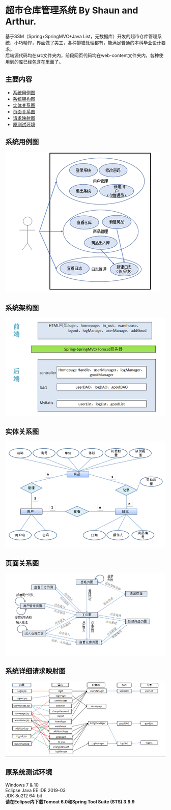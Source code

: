 # 超市仓库管理系统 By Shaun and Arthur.  
基于SSM（Spring+SpringMVC+Java List，无数据库）开发的超市仓库管理系统，小巧精悍，界面做了美工，各种排错处理都有，能满足普通的本科毕业设计要求。  
后端源代码均在src文件夹内，前段网页代码均在web-content文件夹内，各种使用到的库已经包含在里面了。
## 主要内容
 - [系统用例图](https://github.com/yiweifengyan/Warehouse_Management_System/blob/master/README.md#系统用例)	
 - [系统架构图](https://github.com/yiweifengyan/Warehouse_Management_System/blob/master/README.md#系统架构)	
 - [实体关系图](https://github.com/yiweifengyan/Warehouse_Management_System/blob/master/README.md#实体关系图)
 - [页面关系图](https://github.com/yiweifengyan/Warehouse_Management_System/blob/master/README.md#页面关系图)
 - [请求映射图](https://github.com/yiweifengyan/Warehouse_Management_System/blob/master/README.md#系统详细请求映射图)
 - [原测试环境](https://github.com/yiweifengyan/Warehouse_Management_System/blob/master/README.md#原系统测试环境)
## 系统用例图
![usecase](./image/ware-usecase.png)
## 系统架构图
![arch](./image/ware-arch.png)
## 实体关系图
![er](image/ware-er.png)
## 页面关系图
![pages](./image/ware-pages.png)
## 系统详细请求映射图
![requests](image/ware-requests.png)
## 原系统测试环境
Windows 7 & 10  
Eclipse Java EE IDE 2019-03  
JDK 8u212 64-bit  
**请在Eclipse内下载Tomcat 6.0和Spring Tool Suite (STS) 3.9.9**  
